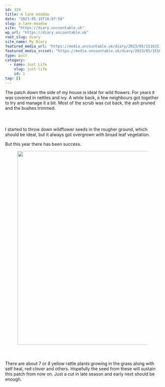 ```yaml
---
id: 319
title: A lane meadow
date: "2023-05-15T18:07:50"
slug: a-lane-meadow
site: "https://diary.uncountable.uk"
wp_url: "https://diary.uncountable.uk"
root_slug: diary
site_name: My Diary
featured_media_url: "https://media.uncountable.uk/diary/2023/05/15163117/IMG20230515120520.webp"
featured_media_srcset: "https://media.uncountable.uk/diary/2023/05/15163117/IMG20230515120520-300x181.webp 300w, https://media.uncountable.uk/diary/2023/05/15163117/IMG20230515120520-1024x617.webp 1024w, https://media.uncountable.uk/diary/2023/05/15163117/IMG20230515120520-150x150.webp 150w, https://media.uncountable.uk/diary/2023/05/15163117/IMG20230515120520-1920x1157.webp 1920w, https://media.uncountable.uk/diary/2023/05/15163117/IMG20230515120520.webp 2000w"
type: post
category:
  - name: Just Life
    slug: just-life
    id: 1
tag: []
---
```



<p>The patch down the side of my house is ideal for wild flowers.  For years it was covered in nettles and ivy.  A while back, a few neighbours got together to try and manage it a bit.  Most of the scrub was cut back, the ash pruned and the bushes trimmed.</p>


<style>.kb-row-layout-id_9ff249-7b > .kt-row-column-wrap{align-content:start;}:where(.kb-row-layout-id_9ff249-7b > .kt-row-column-wrap) > .wp-block-kadence-column{justify-content:start;}.kb-row-layout-id_9ff249-7b > .kt-row-column-wrap{column-gap:var(--global-kb-gap-md, 2rem);row-gap:var(--global-kb-gap-md, 2rem);padding-top:var(--global-kb-spacing-sm, 1.5rem);padding-bottom:var(--global-kb-spacing-sm, 1.5rem);grid-template-columns:repeat(2, minmax(0, 1fr));}.kb-row-layout-id_9ff249-7b > .kt-row-layout-overlay{opacity:0.30;}@media all and (max-width: 1024px){.kb-row-layout-id_9ff249-7b > .kt-row-column-wrap{grid-template-columns:repeat(2, minmax(0, 1fr));}}@media all and (max-width: 767px){.kb-row-layout-id_9ff249-7b > .kt-row-column-wrap{grid-template-columns:minmax(0, 1fr);}}</style><div class="kb-row-layout-wrap kb-row-layout-id_9ff249-7b alignnone wp-block-kadence-rowlayout"><div class="kt-row-column-wrap kt-has-2-columns kt-row-layout-equal kt-tab-layout-inherit kt-mobile-layout-row kt-row-valign-top">
<style>.kadence-column_8b1623-69 > .kt-inside-inner-col,.kadence-column_8b1623-69 > .kt-inside-inner-col:before{border-top-left-radius:0px;border-top-right-radius:0px;border-bottom-right-radius:0px;border-bottom-left-radius:0px;}.kadence-column_8b1623-69 > .kt-inside-inner-col{column-gap:var(--global-kb-gap-sm, 1rem);}.kadence-column_8b1623-69 > .kt-inside-inner-col{flex-direction:column;}.kadence-column_8b1623-69 > .kt-inside-inner-col > .aligncenter{width:100%;}.kadence-column_8b1623-69 > .kt-inside-inner-col:before{opacity:0.3;}.kadence-column_8b1623-69{position:relative;}@media all and (max-width: 1024px){.kadence-column_8b1623-69 > .kt-inside-inner-col{flex-direction:column;justify-content:center;}}@media all and (max-width: 767px){.kadence-column_8b1623-69 > .kt-inside-inner-col{flex-direction:column;justify-content:center;}}</style>
<div class="wp-block-kadence-column kadence-column_8b1623-69"><div class="kt-inside-inner-col">
<p>I started to throw down wildflower seeds in the rougher ground, which should be ideal, but it always got overgrown with broad leaf vegetation.</p>



<p>But this year there has been success.</p>
</div></div>


<style>.kadence-column_2680a8-1b > .kt-inside-inner-col,.kadence-column_2680a8-1b > .kt-inside-inner-col:before{border-top-left-radius:0px;border-top-right-radius:0px;border-bottom-right-radius:0px;border-bottom-left-radius:0px;}.kadence-column_2680a8-1b > .kt-inside-inner-col{column-gap:var(--global-kb-gap-sm, 1rem);}.kadence-column_2680a8-1b > .kt-inside-inner-col{flex-direction:column;}.kadence-column_2680a8-1b > .kt-inside-inner-col > .aligncenter{width:100%;}.kadence-column_2680a8-1b > .kt-inside-inner-col:before{opacity:0.3;}.kadence-column_2680a8-1b{position:relative;}@media all and (max-width: 1024px){.kadence-column_2680a8-1b > .kt-inside-inner-col{flex-direction:column;justify-content:center;}}@media all and (max-width: 767px){.kadence-column_2680a8-1b > .kt-inside-inner-col{flex-direction:column;justify-content:center;}}</style>
<div class="wp-block-kadence-column kadence-column_2680a8-1b"><div class="kt-inside-inner-col">
<figure class="wp-block-image size-large"><img loading="lazy" decoding="async" width="1024" height="630" src="https://media.uncountable.uk/diary/2023/05/15163112/IMG20230515120525-1024x630.webp" alt="" class="wp-image-320" srcset="https://media.uncountable.uk/diary/2023/05/15163112/IMG20230515120525-1024x630.webp 1024w, https://media.uncountable.uk/diary/2023/05/15163112/IMG20230515120525-300x185.webp 300w, https://media.uncountable.uk/diary/2023/05/15163112/IMG20230515120525-1920x1182.webp 1920w, https://media.uncountable.uk/diary/2023/05/15163112/IMG20230515120525.webp 2000w" sizes="auto, (max-width: 1024px) 100vw, 1024px" /></figure>
</div></div>

</div></div>


<p>There are about 7 or 8 yellow rattle plants growing in the grass along with self heal, red clover and others.  Hopefully the seed from these will sustain this patch from now on.  Just a cut in late season and early next should be enough.</p>

